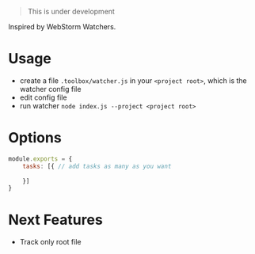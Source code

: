 > This is under development

Inspired by WebStorm Watchers.

# Usage
- create a file `.toolbox/watcher.js` in your `<project root>`, which is the watcher config file
- edit config file
- run watcher `node index.js --project <project root>`

# Options
```javascript
module.exports = {
    tasks: [{ // add tasks as many as you want
        
    }]
}
```

# Next Features
- Track only root file
